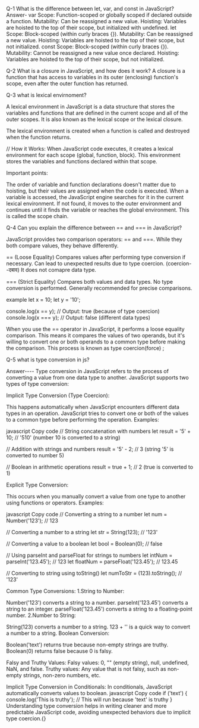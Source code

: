 Q-1 What is the difference between let, var, and const in JavaScript?
Answer-
var
Scope: Function-scoped or globally scoped if declared outside a function.
Mutability: Can be reassigned a new value.
Hoisting: Variables are hoisted to the top of their scope, but initialized with undefined.
let
Scope: Block-scoped (within curly braces {}).
Mutability: Can be reassigned a new value.
Hoisting: Variables are hoisted to the top of their scope, but not initialized.
const
Scope: Block-scoped (within curly braces {}).
Mutability: Cannot be reassigned a new value once declared.
Hoisting: Variables are hoisted to the top of their scope, but not initialized.

Q-2 What is a closure in JavaScript, and how does it work?
A closure is a function that has access to variables in its outer (enclosing) function's scope, even after the outer function has returned.

Q-3 what is lexical envirnoment?
 
A lexical environment in JavaScript is a data structure that stores the variables and functions that are defined in the current scope and all of the outer scopes. It is also known as the lexical scope or the lexical closure.

The lexical environment is created when a function is called and destroyed when the function returns.

// How it Works:
When JavaScript code executes, it creates a lexical environment for each scope (global, function, block). This environment stores the variables and functions declared within that scope.   

Important points:

The order of variable and function declarations doesn't matter due to hoisting, but their values are assigned when the code is executed.
When a variable is accessed, the JavaScript engine searches for it in the current lexical environment. If not found, it moves to the outer environment and continues until it finds the variable or reaches the global environment. This is called the scope chain.  


Q-4 Can you explain the difference between == and === in JavaScript?

JavaScript provides two comparison operators: == and ===. While they both compare values, they behave differently.

== (Loose Equality)
Compares values after performing type conversion if necessary.
Can lead to unexpected results due to type coercion. 
(coercion--दबाव)
It does not comapre data  type.

=== (Strict Equality)
Compares both values and data types.
No type conversion is performed.
Generally recommended for precise comparisons.

example 
let x = 10;
let y = '10';

console.log(x == y); // Output: true (because of type coercion)
console.log(x === y); // Output: false (different data types)

When you use the == operator in JavaScript, it performs a loose equality comparison. This means it compares the values of two operands, but it's willing to convert one or both operands to a common type before making the comparison. This process is known as type coercion(force) ;


Q-5 what is type conversion in js?

Answer---- Type conversion in JavaScript refers to the process of converting a value from one data type to another. JavaScript supports two types of type conversion:

Implicit Type Conversion (Type Coercion):

This happens automatically when JavaScript encounters different data types in an operation.
JavaScript tries to convert one or both of the values to a common type before performing the operation.
Examples:

javascript
Copy code
// String concatenation with numbers
let result = '5' + 10;  // '510' (number 10 is converted to a string)

// Addition with strings and numbers
result = '5' - 2;  // 3 (string '5' is converted to number 5)

// Boolean in arithmetic operations
result = true + 1;  // 2 (true is converted to 1)

Explicit Type Conversion:

This occurs when you manually convert a value from one type to another using functions or operators.
Examples:

javascript
Copy code
// Converting a string to a number
let num = Number('123');  // 123

// Converting a number to a string
let str = String(123);  // '123'

// Converting a value to a boolean
let bool = Boolean(0);  // false

// Using parseInt and parseFloat for strings to numbers
let intNum = parseInt('123.45');  // 123
let floatNum = parseFloat('123.45');  // 123.45

// Converting to string using toString()
let numToStr = (123).toString();  // '123'


Common Type Conversions:
1.String to Number:

Number('123') converts a string to a number.
parseInt('123.45') converts a string to an integer.
parseFloat('123.45') converts a string to a floating-point number.
2.Number to String:

String(123) converts a number to a string.
123 + '' is a quick way to convert a number to a string.
Boolean Conversion:

Boolean('text') returns true because non-empty strings are truthy.
Boolean(0) returns false because 0 is falsy.

Falsy and Truthy Values:
Falsy values: 0, "" (empty string), null, undefined, NaN, and false.
Truthy values: Any value that is not falsy, such as non-empty strings, non-zero numbers, etc.

Implicit Type Conversion in Conditionals:
In conditionals, JavaScript automatically converts values to boolean.
javascript
Copy code
if ('text') {
    console.log('This is truthy');  // This will run because 'text' is truthy
}
Understanding type conversion helps in writing cleaner and more predictable JavaScript code, avoiding unexpected behaviors due to implicit type coercion.{}




